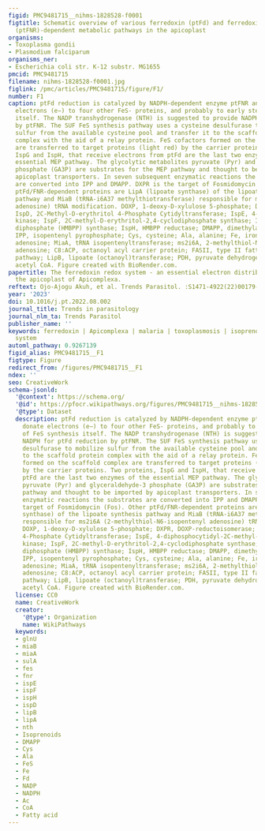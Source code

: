 ```yaml
---
figid: PMC9481715__nihms-1828528-f0001
figtitle: Schematic overview of various ferredoxin (ptFd) and ferredoxin-NADP+ reductase
  (ptFNR)-dependent metabolic pathways in the apicoplast
organisms:
- Toxoplasma gondii
- Plasmodium falciparum
organisms_ner:
- Escherichia coli str. K-12 substr. MG1655
pmcid: PMC9481715
filename: nihms-1828528-f0001.jpg
figlink: /pmc/articles/PMC9481715/figure/F1/
number: F1
caption: ptFd reduction is catalyzed by NADPH-dependent enzyme ptFNR and could donate
  electrons (e−) to four other FeS- proteins, and probably to early steps of FeS synthesis
  itself. The NADP transhydrogenase (NTH) is suggested to provide NADPH for ptFd reduction
  by ptFNR. The SUF FeS synthesis pathway uses a cysteine desulfurase to mobilize
  sulfur from the available cysteine pool and transfer it to the scaffold protein
  complex with the aid of a relay protein. FeS cofactors formed on the scaffold complex
  are transferred to target proteins (light red) by the carrier proteins. Two proteins,
  IspG and IspH, that receive electrons from ptFd are the last two enzymes of the
  essential MEP pathway. The glycolytic metabolites pyruvate (Pyr) and glyceraldehyde-3
  phosphate (GA3P) are substrates for the MEP pathway and thought to be imported by
  apicoplast transporters. In seven subsequent enzymatic reactions the substrates
  are converted into IPP and DMAPP. DXPR is the target of Fosmidomycin (Fos). Other
  ptFd/FNR-dependent proteins are LipA (lipoate synthase) of the lipoate synthesis
  pathway and MiaB (tRNA-i6A37 methylthiotransferase) responsible for ms2i6A (2-methylthiol-N6-isopentenyl
  adenosine) tRNA modification. DOXP, 1-deoxy-D-xylulose 5-phosphate; DXPR, DOXP-reductoisomerase;
  IspD, 2C-Methyl-D-erythritol 4-Phosphate Cytidyltransferase; IspE, 4-diphosphocytidyl-2C-methyl-D-erythritol
  kinase; IspF, 2C-methyl-D-erythritol-2,4-cyclodiphosphate synthase; IspG, hydroxylmethylbutenyl
  diphosphate (HMBPP) synthase; IspH, HMBPP reductase; DMAPP, dimethylallyl pyrophosphate;
  IPP, isopentenyl pyrophosphate; Cys, cysteine; Ala, alanine; Fe, iron; i6A, N6-isopentenyl
  adenosine; MiaA, tRNA isopentenyltransferase; ms2i6A, 2-methylthiol-N6-isopentenyl
  adenosine; C8:ACP, octanoyl acyl carrier protein; FASII, type II fatty acid synthesis
  pathway; LipB, lipoate (octanoyl)transferase; PDH, pyruvate dehydrogenase; Ac-CoA,
  acetyl CoA. Figure created with BioRender.com.
papertitle: The ferredoxin redox system - an essential electron distributing hub in
  the apicoplast of Apicomplexa.
reftext: Ojo-Ajogu Akuh, et al. Trends Parasitol. :S1471-4922(22)00179-9.
year: '2023'
doi: 10.1016/j.pt.2022.08.002
journal_title: Trends in parasitology
journal_nlm_ta: Trends Parasitol
publisher_name: ''
keywords: ferredoxin | Apicomplexa | malaria | toxoplasmosis | isoprenoids | redox
  system
automl_pathway: 0.9267139
figid_alias: PMC9481715__F1
figtype: Figure
redirect_from: /figures/PMC9481715__F1
ndex: ''
seo: CreativeWork
schema-jsonld:
  '@context': https://schema.org/
  '@id': https://pfocr.wikipathways.org/figures/PMC9481715__nihms-1828528-f0001.html
  '@type': Dataset
  description: ptFd reduction is catalyzed by NADPH-dependent enzyme ptFNR and could
    donate electrons (e−) to four other FeS- proteins, and probably to early steps
    of FeS synthesis itself. The NADP transhydrogenase (NTH) is suggested to provide
    NADPH for ptFd reduction by ptFNR. The SUF FeS synthesis pathway uses a cysteine
    desulfurase to mobilize sulfur from the available cysteine pool and transfer it
    to the scaffold protein complex with the aid of a relay protein. FeS cofactors
    formed on the scaffold complex are transferred to target proteins (light red)
    by the carrier proteins. Two proteins, IspG and IspH, that receive electrons from
    ptFd are the last two enzymes of the essential MEP pathway. The glycolytic metabolites
    pyruvate (Pyr) and glyceraldehyde-3 phosphate (GA3P) are substrates for the MEP
    pathway and thought to be imported by apicoplast transporters. In seven subsequent
    enzymatic reactions the substrates are converted into IPP and DMAPP. DXPR is the
    target of Fosmidomycin (Fos). Other ptFd/FNR-dependent proteins are LipA (lipoate
    synthase) of the lipoate synthesis pathway and MiaB (tRNA-i6A37 methylthiotransferase)
    responsible for ms2i6A (2-methylthiol-N6-isopentenyl adenosine) tRNA modification.
    DOXP, 1-deoxy-D-xylulose 5-phosphate; DXPR, DOXP-reductoisomerase; IspD, 2C-Methyl-D-erythritol
    4-Phosphate Cytidyltransferase; IspE, 4-diphosphocytidyl-2C-methyl-D-erythritol
    kinase; IspF, 2C-methyl-D-erythritol-2,4-cyclodiphosphate synthase; IspG, hydroxylmethylbutenyl
    diphosphate (HMBPP) synthase; IspH, HMBPP reductase; DMAPP, dimethylallyl pyrophosphate;
    IPP, isopentenyl pyrophosphate; Cys, cysteine; Ala, alanine; Fe, iron; i6A, N6-isopentenyl
    adenosine; MiaA, tRNA isopentenyltransferase; ms2i6A, 2-methylthiol-N6-isopentenyl
    adenosine; C8:ACP, octanoyl acyl carrier protein; FASII, type II fatty acid synthesis
    pathway; LipB, lipoate (octanoyl)transferase; PDH, pyruvate dehydrogenase; Ac-CoA,
    acetyl CoA. Figure created with BioRender.com.
  license: CC0
  name: CreativeWork
  creator:
    '@type': Organization
    name: WikiPathways
  keywords:
  - glnU
  - miaB
  - miaA
  - sulA
  - fes
  - fnr
  - ispE
  - ispF
  - ispH
  - ispD
  - lipB
  - lipA
  - nth
  - Isoprenoids
  - DMAPP
  - Cys
  - Ala
  - FeS
  - Fe
  - Fd
  - NADP
  - NADPH
  - Ac
  - CoA
  - Fatty acid
---
```

